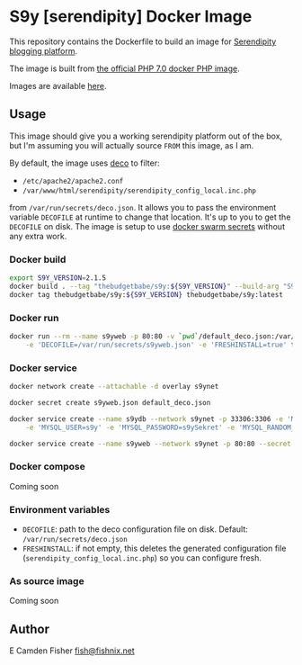 # S9y [serendipity] Docker Image

This repository contains the Dockerfile to build an image for [Serendipity blogging platform](http://s9y.org/).

The image is built from [the official PHP 7.0 docker PHP image](https://hub.docker.com/_/php/).

Images are available [here](https://hub.docker.com/r/thebudgetbabe/s9y/).

## Usage

This image should give you a working serendipity platform out of the box, but I'm assuming you will actually source `FROM` this image, as I am.

By default, the image uses [deco](https://github.com/YaleUniversity/deco) to filter:

- `/etc/apache2/apache2.conf`
- `/var/www/html/serendipity/serendipity_config_local.inc.php`

from `/var/run/secrets/deco.json`.  It allows you to pass the environment variable `DECOFILE` at runtime to change that location.  It's up
to you to get the `DECOFILE` on disk.  The image is setup to use [docker swarm secrets](https://docs.docker.com/engine/swarm/secrets/) without
any extra work.

### Docker build

```bash
export S9Y_VERSION=2.1.5
docker build . --tag "thebudgetbabe/s9y:${S9Y_VERSION}" --build-arg "S9Y_VERSION=${S9Y_VERSION}"
docker tag thebudgetbabe/s9y:${S9Y_VERSION} thebudgetbabe/s9y:latest
```

### Docker run

```bash
docker run --rm --name s9yweb -p 80:80 -v `pwd`/default_deco.json:/var/run/secrets/s9yweb.json \
    -e 'DECOFILE=/var/run/secrets/s9yweb.json' -e 'FRESHINSTALL=true' thebudgetbabe/s9y
```

### Docker service

```bash
docker network create --attachable -d overlay s9ynet
```

```bash
docker secret create s9yweb.json default_deco.json
```

```bash
docker service create --name s9ydb --network s9ynet -p 33306:3306 -e 'MYSQL_DATABASE=s9y' \
    -e 'MYSQL_USER=s9y' -e 'MYSQL_PASSWORD=s9ySekret' -e 'MYSQL_RANDOM_ROOT_PASSWORD=true' mariadb:latest
```

```bash
docker service create --name s9yweb --network s9ynet -p 80:80 --secret s9yweb.json -e 'DECOFILE=/var/run/secrets/s9yweb.json' thebudgetbabe/s9y
```

### Docker compose

Coming soon

### Environment variables

- `DECOFILE`: path to the deco configuration file on disk.  Default: `/var/run/secrets/deco.json`
- `FRESHINSTALL`: if not empty, this deletes the generated configuration file (`serendipity_config_local.inc.php`) so you can configure fresh.

### As source image

Coming soon

## Author

E Camden Fisher <fish@fishnix.net>  
